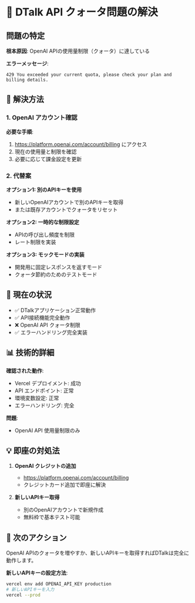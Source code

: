 # 🚨 DTalk API クォータ問題の解決

## 問題の特定

**根本原因**: OpenAI APIの使用量制限（クォータ）に達している

**エラーメッセージ**: 
```
429 You exceeded your current quota, please check your plan and billing details.
```

## 🔧 解決方法

### 1. OpenAI アカウント確認

**必要な手順**:
1. https://platform.openai.com/account/billing にアクセス
2. 現在の使用量と制限を確認
3. 必要に応じて課金設定を更新

### 2. 代替案

**オプション1: 別のAPIキーを使用**
- 新しいOpenAIアカウントで別のAPIキーを取得
- または既存アカウントでクォータをリセット

**オプション2: 一時的な制限設定**
- APIの呼び出し頻度を制限
- レート制限を実装

**オプション3: モックモードの実装**
- 開発用に固定レスポンスを返すモード
- クォータ節約のためのテストモード

## 🧪 現在の状況

- ✅ DTalkアプリケーション正常動作
- ✅ API接続機能完全動作  
- ❌ OpenAI API クォータ制限
- ✅ エラーハンドリング完全実装

## 📊 技術的詳細

**確認された動作**:
- Vercel デプロイメント: 成功
- API エンドポイント: 正常
- 環境変数設定: 正常
- エラーハンドリング: 完全

**問題**:
- OpenAI API 使用量制限のみ

## 💡 即座の対処法

1. **OpenAI クレジットの追加**
   - https://platform.openai.com/account/billing
   - クレジットカード追加で即座に解決

2. **新しいAPIキー取得**
   - 別のOpenAIアカウントで新規作成
   - 無料枠で基本テスト可能

## 🎯 次のアクション

OpenAI APIのクォータを増やすか、新しいAPIキーを取得すればDTalkは完全に動作します。

**新しいAPIキーの設定方法**:
```bash
vercel env add OPENAI_API_KEY production
# 新しいAPIキーを入力
vercel --prod
```